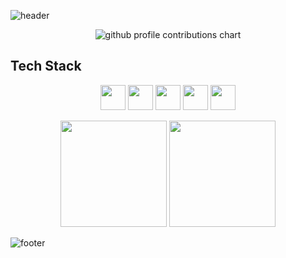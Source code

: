<!--
**guswo4324/guswo4324** is a ✨ _special_ ✨ repository because its `README.md` (this file) appears on your GitHub profile.

Here are some ideas to get you started:

- 🔭 I’m currently working on ...
- 🌱 I’m currently learning ...
- 👯 I’m looking to collaborate on ...
- 🤔 I’m looking for help with ...
- 💬 Ask me about ...
- 📫 How to reach me: ...
- 😄 Pronouns: ...
- ⚡ Fun fact: ...
-->

<!--
00FA9A : MEDIUMSPRINGGREEN
7FFFD4 : AQUAMARINE
E0FFFF : LIGHTCYAN
90EE90 : LIGTHGREEN
00FF00 : LIME
87CEEB : SKYBLUE
-->

![header](https://capsule-render.vercel.app/api?type=waving&color=gradient&height=200&section=header&text=🌱&fontSize=40) 

<p align="center" >
	<picture>
	  <source media="(prefers-color-scheme: dark)"  srcset="https://raw.githubusercontent.com/guswo4324/guswo4324/output-3d-contrib/night.svg" />
	  <source media="(prefers-color-scheme: light)" srcset="https://raw.githubusercontent.com/guswo4324/guswo4324/output-3d-contrib/day.svg" />
	  <img alt="github profile contributions chart"    src="https://raw.githubusercontent.com/guswo4324/guswo4324/output-3d-contrib/day.svg" />
	</picture>
</p>

## Tech Stack

<p align="center">
  <img src="https://cdn.jsdelivr.net/gh/devicons/devicon/icons/java/java-original.svg" width="40" height="40"/>
  <img src="https://cdn.jsdelivr.net/gh/devicons/devicon/icons/spring/spring-original.svg" width="40" height="40"/>
  <img src="https://cdn.jsdelivr.net/gh/devicons/devicon/icons/react/react-original.svg" width="40" height="40"/>
  <img src="https://cdn.jsdelivr.net/gh/devicons/devicon/icons/oracle/oracle-original.svg" width="40" height="40"/>
  <img src="https://cdn.jsdelivr.net/gh/devicons/devicon/icons/python/python-original.svg" width="40" height="40"/>
</p>


<!--![header](https://capsule-render.vercel.app/api?type=waving&color=00FA9A&text=%20🌱%20%20&height=200&fontSize=40&fontColor=ffffff)-->

<!--
<a href="https://github.com/guswo4324"><img align="left" style="height:170px" src="https://github-readme-stats.vercel.app/api?username=guswo4324&show_icons=true&include_all_commits=true&theme=nord&hide_border=true" alt="guswo's github stats" /></a>
-->

<!--
<a href="https://github.com/guswo4324"><img align="center" style="height:170px" src="https://github-readme-stats.vercel.app/api/top-langs/?username=guswo4324&layout=compact&theme=nord&hide_border=true" /></a> 
-->


<div align="center">
  <img height="170em" src="https://github-readme-stats.vercel.app/api/top-langs/?username=guswo4324&layout=compact&bg_color=30,91eae4,86A8E7&title_color=fff&text_color=fff">
  <a href="https://solved.ac/guswo4324/"><img style="height:170px;" src="http://mazassumnida.wtf/api/v2/generate_badge?boj=guswo4324" /></a>
</div>


![footer](https://capsule-render.vercel.app/api?section=footer&type=waving&color=gradient)


